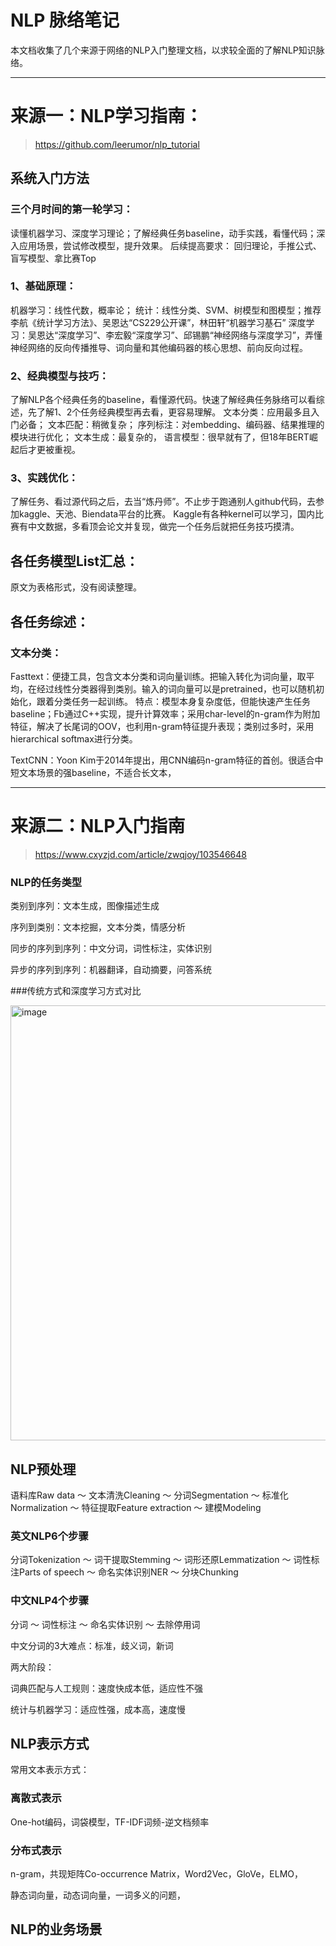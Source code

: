# NLP 脉络笔记

本文档收集了几个来源于网络的NLP入门整理文档，以求较全面的了解NLP知识脉络。

---
# 来源一：NLP学习指南：
> https://github.com/leerumor/nlp_tutorial

## 系统入门方法

### 三个月时间的第一轮学习：
读懂机器学习、深度学习理论；了解经典任务baseline，动手实践，看懂代码；深入应用场景，尝试修改模型，提升效果。
后续提高要求：
回归理论，手推公式、盲写模型、拿比赛Top

### 1、基础原理：
机器学习：线性代数，概率论；
统计：线性分类、SVM、树模型和图模型；推荐李航《统计学习方法》、吴恩达“CS229公开课”，林田轩“机器学习基石”
深度学习：吴恩达“深度学习”、李宏毅“深度学习”、邱锡鹏“神经网络与深度学习”，弄懂神经网络的反向传播推导、词向量和其他编码器的核心思想、前向反向过程。

### 2、经典模型与技巧：
了解NLP各个经典任务的baseline，看懂源代码。快速了解经典任务脉络可以看综述，先了解1、2个任务经典模型再去看，更容易理解。
文本分类：应用最多且入门必备；
文本匹配：稍微复杂；
序列标注：对embedding、编码器、结果推理的模块进行优化；
文本生成：最复杂的，
语言模型：很早就有了，但18年BERT崛起后才更被重视。

### 3、实践优化：
了解任务、看过源代码之后，去当“炼丹师”。不止步于跑通别人github代码，去参加kaggle、天池、Biendata平台的比赛。
Kaggle有各种kernel可以学习，国内比赛有中文数据，多看顶会论文并复现，做完一个任务后就把任务技巧摸清。


## 各任务模型List汇总：

原文为表格形式，没有阅读整理。

## 各任务综述：

### 文本分类：

Fasttext：便捷工具，包含文本分类和词向量训练。把输入转化为词向量，取平均，在经过线性分类器得到类别。输入的词向量可以是pretrained，也可以随机初始化，跟着分类任务一起训练。
特点：模型本身复杂度低，但能快速产生任务baseline；Fb通过C++实现，提升计算效率；采用char-level的n-gram作为附加特征，解决了长尾词的OOV，也利用n-gram特征提升表现；类别过多时，采用hierarchical softmax进行分类。

TextCNN：Yoon Kim于2014年提出，用CNN编码n-gram特征的首创。很适合中短文本场景的强baseline，不适合长文本，


---

# 来源二：NLP入门指南
> https://www.cxyzjd.com/article/zwqjoy/103546648

### NLP的任务类型

类别到序列：文本生成，图像描述生成

序列到类别：文本挖掘，文本分类，情感分析

同步的序列到序列：中文分词，词性标注，实体识别

异步的序列到序列：机器翻译，自动摘要，问答系统

###传统方式和深度学习方式对比

<img width="696" alt="image" src="https://user-images.githubusercontent.com/38922328/164128950-f4e4e044-d0d1-4543-ae77-0f716116fabc.png">

## NLP预处理

语料库Raw data ～ 文本清洗Cleaning ～ 分词Segmentation ～ 标准化Normalization ～ 特征提取Feature extraction ～ 建模Modeling

### 英文NLP6个步骤

分词Tokenization ～ 词干提取Stemming ～ 词形还原Lemmatization ～ 词性标注Parts of speech ～ 命名实体识别NER ～ 分块Chunking

### 中文NLP4个步骤

分词 ～ 词性标注 ～ 命名实体识别 ～ 去除停用词

中文分词的3大难点：标准，歧义词，新词

两大阶段：

词典匹配与人工规则：速度快成本低，适应性不强

统计与机器学习：适应性强，成本高，速度慢

## NLP表示方式

常用文本表示方式：

### 离散式表示

One-hot编码，词袋模型，TF-IDF词频-逆文档频率

### 分布式表示

n-gram，共现矩阵Co-occurrence Matrix，Word2Vec，GloVe，ELMO，

静态词向量，动态词向量，一词多义的问题，

## NLP的业务场景
